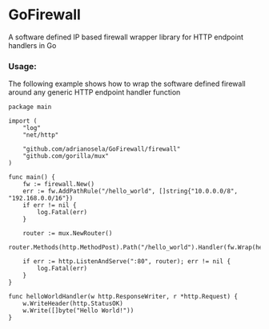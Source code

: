 # GoFirewall
A software defined IP based firewall wrapper library for HTTP endpoint handlers in Go

### Usage:

The following example shows how to wrap the software defined firewall around any generic HTTP endpoint handler function

```
package main

import (
	"log"
	"net/http"

	"github.com/adrianosela/GoFirewall/firewall"
	"github.com/gorilla/mux"
)

func main() {
	fw := firewall.New()
	err := fw.AddPathRule("/hello_world", []string{"10.0.0.0/8", "192.168.0.0/16"})
	if err != nil {
		log.Fatal(err)
	}

	router := mux.NewRouter()
	router.Methods(http.MethodPost).Path("/hello_world").Handler(fw.Wrap(helloWorldHandler))

	if err := http.ListenAndServe(":80", router); err != nil {
		log.Fatal(err)
	}
}

func helloWorldHandler(w http.ResponseWriter, r *http.Request) {
	w.WriteHeader(http.StatusOK)
	w.Write([]byte("Hello World!"))
}
```